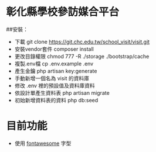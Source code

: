 # 彰化縣學校參訪媒合平台
##安裝：
* 下載 git clone https://git.chc.edu.tw/school_visit/visit.git
* 安裝vendor套件 composer install
* 更改目錄權限 chmod 777 -R ./storage ./bootstrap/cache
* 複製.env檔 cp .env.example .env
* 產生金鑰 php artisan key:generate
* 手動新增一個名為 visit 的資料庫
* 修改 .env 裡的預設值及資料庫資料
* 依設計單產生資料表 php artisan migrate
* 初始新增資料表的資料 php db:seed
# 目前功能
* 使用 [fontawesome](https://fontawesome.com/icons?d=gallery) 字型
